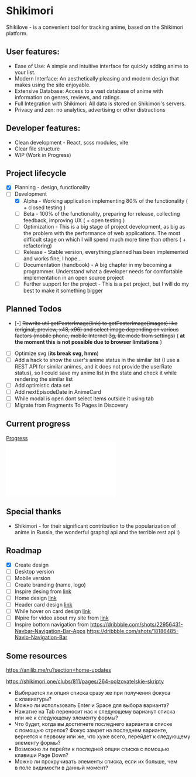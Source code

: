 # Shikimori

Shikilove - is a convenient tool for tracking anime, based on the Shikimori platform.

## User features:

- Ease of Use: A simple and intuitive interface for quickly adding anime to your list.
- Modern Interface: An aesthetically pleasing and modern design that makes using the site enjoyable.
- Extensive Database: Access to a vast database of anime with information on genres, reviews, and ratings.
- Full Integration with Shikimori: All data is stored on Shikimori's servers.
- Privacy and zen: no analytics, advertising or other distractions

## Developer features:

- Clean development - React, scss modules, vite
- Clear file structure
- WIP (Work in Progress)

## Project lifecycle

- [x] Planning - design, functionality
- [ ] Development
  - [x] Alpha - Working application implementing 80% of the functionality ( + closed testing )
  - [ ] Beta - 100% of the functionality, preparing for release, collecting feedback, improving UX ( + open testing )
  - [ ] Optimization - This is a big stage of project development, as big as the problem with the performance of web applications. The most difficult stage on which I will spend much more time than others ( + refactoring)
  - [ ] Release - Stable version, everything planned has been implemented and works fine, I hope...
  - [ ] Documentation (handbook) - A big chapter in my becoming a programmer. Understand what a developer needs for comfortable implementation in an open source project
  - [ ] Further support for the project - This is a pet project, but I will do my best to make it something bigger

## Planned Todos

- [-] ~~Rewrite util getPosterImage(link) to getPosterImage(images) like (original, preview, x48, x96) and select image depending on various factors (mobile phone, mobile Internet 3g, lite mode from settings)~~ ( **at the moment this is not possible due to browser limitations** )
- [ ] Optimize svg (**its break svg, hmm**)
- [ ] Add a hack to show the user's anime status in the similar list (I use a REST API for similar animes, and it does not provide the userRate status), so I could save my anime list in the state and check it while rendering the similar list
- [ ] Add optimistic data set
- [ ] Add nextEpisodeDate in AnimeCard
- [ ] While modal is open dont select items outside it using tab
- [ ] Migrate from Fragments To Pages in Discovery

## Current progress

[Progress](CHANGELOG.md) <br/>
![Progress](CHANGELOG.md)

## Special thanks

- Shikimori - for their significant contribution to the popularization of anime in Russia, the wonderful graphql api and the terrible rest api :)

## Roadmap

- [x] Create design
- [ ] Desktop version
- [ ] Mobile version
- [ ] Create branding (name, logo)
- [ ] Inspire desing from [link](https://dribbble.com/shots/17759243-Youtube-Redesign/attachments/12925204?mode=media)
- [ ] Home design [link](<https://www.behance.net/gallery/207429923/AI-Ads-creator-(-Dashboard-Design-)>)
- [ ] Header card design [link](https://www.behance.net/gallery/194233133/WATCH-TITLE-ANIME-WEBSITE-LOGO-DESIGN-UXUI)
- [ ] While hover on card design [link](https://www.behance.net/gallery/155394041/Kurosaw-Anime-Streaming-Web-App)
- [ ] INpire for video about my site from [link](https://www.youtube.com/watch?v=QQhf6ozPhAE)
- [ ] Inspire bottom navigation from https://dribbble.com/shots/22956431-Navbar-Navigation-Bar-Apps
      https://dribbble.com/shots/18186485-Navio-Navigation-Bar

## Some resources

https://anilib.me/ru?section=home-updates

https://shikimori.one/clubs/811/pages/264-polzovatelskie-skripty

- Выбирается ли опция списка сразу же при получения фокуса с клавиатуры?
- Можно ли использовать Enter и Space для выбора варианта?
- Нажатие на Tab переносит нас к следующему варианут списка или же к следующему элементу формы?
- Что будет, когда вы достигнете последнего варианта в списке с помощью стрелок? Фокус замрет на последнем варианте, вернется к первому или же, что хуже всего, перейдет к следующему элементу формы?
- Возможно ли перейти к последней опции списка с помощью клавиши Page Down?
- Можно ли прокручивать элементы списка, если их больше, чем в поле видимости в данный момент?
